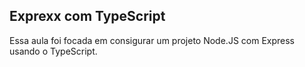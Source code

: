 ## Exprexx com TypeScript

Essa aula foi focada em consigurar um projeto Node.JS com Express usando o TypeScript.